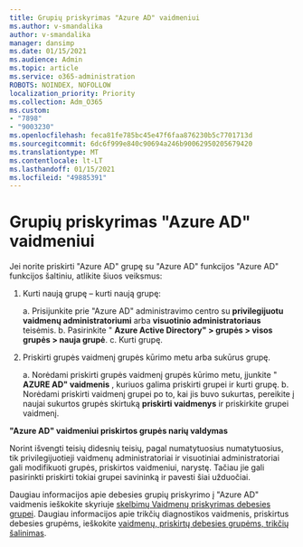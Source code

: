 ```yaml
---
title: Grupių priskyrimas "Azure AD" vaidmeniui
ms.author: v-smandalika
author: v-smandalika
manager: dansimp
ms.date: 01/15/2021
ms.audience: Admin
ms.topic: article
ms.service: o365-administration
ROBOTS: NOINDEX, NOFOLLOW
localization_priority: Priority
ms.collection: Adm_O365
ms.custom:
- "7898"
- "9003230"
ms.openlocfilehash: feca81fe785bc45e47f6faa876230b5c7701713d
ms.sourcegitcommit: 6dc6f999e840c90694a246b90062950205679420
ms.translationtype: MT
ms.contentlocale: lt-LT
ms.lasthandoff: 01/15/2021
ms.locfileid: "49885391"
---
```

# <a name="assigning-groups-to-azure-ad-role"></a>Grupių priskyrimas "Azure AD" vaidmeniui

Jei norite priskirti "Azure AD" grupę su "Azure AD" funkcijos "Azure AD" funkcijos šaltiniu, atlikite šiuos veiksmus:

1. Kurti naują grupę – kurti naują grupę:

    a. Prisijunkite prie "Azure AD" administravimo centro su **privilegijuotu vaidmenų administratoriumi** arba **visuotinio administratoriaus** teisėmis.
    b. Pasirinkite " **Azure Active Directory" > grupės > visos grupės > nauja grupė**.
    c. Kurti grupę.

2. Priskirti grupės vaidmenį grupės kūrimo metu arba sukūrus grupę.

    a. Norėdami priskirti grupės vaidmenį grupės kūrimo metu, įjunkite " **AZURE AD" vaidmenis** , kuriuos galima priskirti grupei ir kurti grupę.
    b. Norėdami priskirti vaidmenį grupei po to, kai jis buvo sukurtas, pereikite į naujai sukurtos grupės skirtuką **priskirti vaidmenys** ir priskirkite grupei vaidmenį.  

**"Azure AD" vaidmeniui priskirtos grupės narių valdymas**

Norint išvengti teisių didesnių teisių, pagal numatytuosius numatytuosius, tik privilegijuotieji vaidmenų administratoriai ir visuotiniai administratoriai gali modifikuoti grupės, priskirtos vaidmeniui, narystę. Tačiau jie gali pasirinkti priskirti tokiai grupei savininką ir pavesti šiai užduočiai.

Daugiau informacijos apie debesies grupių priskyrimo į "Azure AD" vaidmenis ieškokite skyriuje [skelbimų Vaidmenų priskyrimas debesies grupei](https://docs.microsoft.com/azure/active-directory/roles/groups-concept). Daugiau informacijos apie trikčių diagnostikos vaidmenis, priskirtus debesies grupėms, ieškokite [vaidmenų, priskirtų debesies grupėms, trikčių šalinimas](https://docs.microsoft.com/azure/active-directory/roles/groups-faq-troubleshooting).





